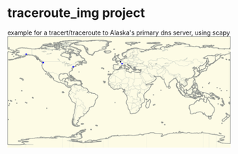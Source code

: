 # traceroute_img project
example for a tracert/traceroute to Alaska's primary dns server, using scapy
![example gif](https://github.com/hmadery/traceroute_img/blob/main/example.gif)
